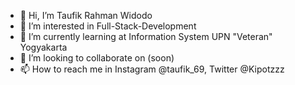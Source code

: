 - 👋 Hi, I’m Taufik Rahman Widodo
- 👀 I’m interested in Full-Stack-Development
- 🌱 I’m currently learning at Information System UPN "Veteran" Yogyakarta
- 💞️ I’m looking to collaborate on (soon)
- 📫 How to reach me in Instagram @taufik_69, Twitter @Kipotzzz

<!---
Taufikrw/Taufikrw is a ✨ special ✨ repository because its `README.md` (this file) appears on your GitHub profile.
You can click the Preview link to take a look at your changes.
--->
